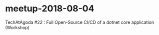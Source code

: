 # meetup-2018-08-04
TechAtAgoda #22 : Full Open-Source CI/CD of a dotnet core application (Workshop)
